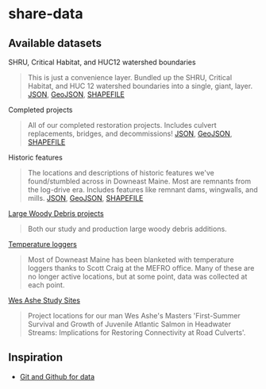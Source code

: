 share-data
==========

Available datasets
------------------

SHRU, Critical Habitat, and HUC12 watershed boundaries
> This is just a convenience layer. Bundled up the SHRU, Critical Habitat, and HUC 12 watershed boundaries into a single, giant, layer. [JSON](http://jacques.cartodb.com/api/v2/sql?q=SELECT%20*%20FROM%20boundaries), [GeoJSON](http://jacques.cartodb.com/api/v2/sql?q=SELECT%20*%20FROM%20boundaries&format=geojson), [SHAPEFILE](http://jacques.cartodb.com/api/v2/sql?q=SELECT%20*%20FROM%20boundaries&format=shp)

Completed projects
> All of our completed restoration projects. Includes culvert replacements, bridges, and decommissions! [JSON](http://jacques.cartodb.com/api/v2/sql?q=SELECT%20*%20FROM%20crossings), [GeoJSON](http://jacques.cartodb.com/api/v2/sql?q=SELECT%20*%20FROM%20crossings&format=geojson), [SHAPEFILE](http://jacques.cartodb.com/api/v2/sql?q=SELECT%20*%20FROM%20crossings&format=shp)

Historic features
> The locations and descriptions of historic features we've found/stumbled across in Downeast Maine. Most are remnants from the log-drive era. Includes features like remnant dams, wingwalls, and mills. [JSON](http://jacques.cartodb.com/api/v2/sql?q=SELECT%20*%20FROM%20historic), [GeoJSON](http://jacques.cartodb.com/api/v2/sql?format=geojson&q=SELECT%20*%20FROM%20historic), [SHAPEFILE](http://jacques.cartodb.com/api/v2/sql?format=shp&q=SELECT%20*%20FROM%20historic)

[Large Woody Debris projects](https://github.com/salmonhabitat/share-data/blob/master/data/largeWoodyDebris.geojson)
> Both our study and production large woody debris additions.

[Temperature loggers](https://github.com/salmonhabitat/share-data/blob/master/data/loggers.geojson)
> Most of Downeast Maine has been blanketed with temperature loggers thanks to Scott Craig at the MEFRO office. Many of these are no longer active locations, but at some point, data was collected at each point.

[Wes Ashe Study Sites](https://github.com/salmonhabitat/share-data/blob/master/data/wesAsheStudySites.geojson)
> Project locations for our man Wes Ashe's Masters 'First-Summer Survival and Growth of Juvenile Atlantic Salmon in Headwater Streams: Implications for Restoring Connectivity at Road Culverts'.


Inspiration
-----------

- [Git and Github for data](http://blog.okfn.org/2013/07/02/git-and-github-for-data/)
